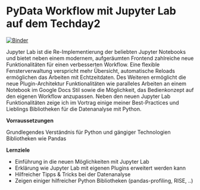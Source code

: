 # PyData Workflow mit Jupyter Lab auf dem Techday2
[![Binder](http://mybinder.org/badge.svg)](https://mybinder.org/v2/gh/krlng/d2d-jupyterlab/master?urlpath=lab/tree/Talk.ipynb)

Jupyter Lab ist die Re-Implementierung der beliebten Jupyter Notebooks und bietet neben einem modernem, aufgeräumten Frontend zahlreiche neue Funktionalitäten für einen verbesserten Workflow. Eine flexible Fensterverwaltung verspricht mehr Übersicht, automatische Reloads ermöglichen das Arbeiten mit Echtzeitdaten. Des Weiteren ermöglicht die neue Plugin-Architektur Funktionalitäten wie paralleles Arbeiten an einem Notebook im Google Docs Stil sowie die Möglichkeit, das Bedienkonzept auf den eigenen Workflow anzupassen. Neben den neuen Jupyter Lab Funktionalitäten zeige ich im Vortrag einige meiner Best-Practices und Lieblings Bibliotheken für die Datenanalyse mit Python.

**Vorraussetzungen**

Grundlegendes Verständnis für Python und gängiger Technologien Bibliotheken wie Pandas

**Lernziele**

* Einführung in die neuen Möglichkeiten mit Jupyter Lab
* Erklärung wie Jupyter Lab mit eigenen Plugins erweitert werden kann
* Hilfreicher Tipps & Tricks bei der Datenanalyse 
* Zeigen einiger hilfreicher Python Bibliotheken (pandas-profiling, RISE, ..)
